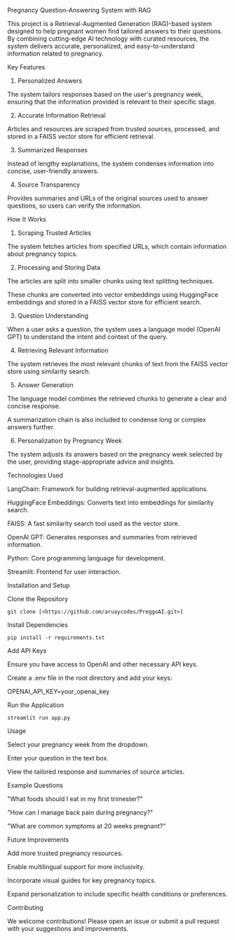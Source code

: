 Pregnancy Question-Answering System with RAG

This project is a Retrieval-Augmented Generation (RAG)-based system designed to help pregnant women find tailored answers to their questions. By combining cutting-edge AI technology with curated resources, the system delivers accurate, personalized, and easy-to-understand information related to pregnancy.

Key Features

1. Personalized Answers

The system tailors responses based on the user's pregnancy week, ensuring that the information provided is relevant to their specific stage.

2. Accurate Information Retrieval

Articles and resources are scraped from trusted sources, processed, and stored in a FAISS vector store for efficient retrieval.

3. Summarized Responses

Instead of lengthy explanations, the system condenses information into concise, user-friendly answers.

4. Source Transparency

Provides summaries and URLs of the original sources used to answer questions, so users can verify the information.

How It Works

1. Scraping Trusted Articles

The system fetches articles from specified URLs, which contain information about pregnancy topics.

2. Processing and Storing Data

The articles are split into smaller chunks using text splitting techniques.

These chunks are converted into vector embeddings using HuggingFace embeddings and stored in a FAISS vector store for efficient search.

3. Question Understanding

When a user asks a question, the system uses a language model (OpenAI GPT) to understand the intent and context of the query.

4. Retrieving Relevant Information

The system retrieves the most relevant chunks of text from the FAISS vector store using similarity search.

5. Answer Generation

The language model combines the retrieved chunks to generate a clear and concise response.

A summarization chain is also included to condense long or complex answers further.

6. Personalization by Pregnancy Week

The system adjusts its answers based on the pregnancy week selected by the user, providing stage-appropriate advice and insights.

Technologies Used

LangChain: Framework for building retrieval-augmented applications.

HuggingFace Embeddings: Converts text into embeddings for similarity search.

FAISS: A fast similarity search tool used as the vector store.

OpenAI GPT: Generates responses and summaries from retrieved information.

Python: Core programming language for development.

Streamlit: Frontend for user interaction.

Installation and Setup

Clone the Repository

`git clone [<https://github.com/aruaycodes/PreggoAI.git>]`

Install Dependencies

`pip install -r requirements.txt`

Add API Keys

Ensure you have access to OpenAI and other necessary API keys.

Create a .env file in the root directory and add your keys:

OPENAI_API_KEY=your_openai_key

Run the Application

``streamlit run app.py``

Usage

Select your pregnancy week from the dropdown.

Enter your question in the text box.

View the tailored response and summaries of source articles.

Example Questions

"What foods should I eat in my first trimester?"

"How can I manage back pain during pregnancy?"

"What are common symptoms at 20 weeks pregnant?"

Future Improvements

Add more trusted pregnancy resources.

Enable multilingual support for more inclusivity.

Incorporate visual guides for key pregnancy topics.

Expand personalization to include specific health conditions or preferences.

Contributing

We welcome contributions! Please open an issue or submit a pull request with your suggestions and improvements.
